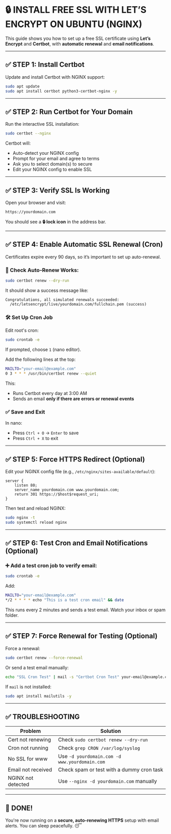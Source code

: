 
# 🔒 INSTALL FREE SSL WITH LET’S ENCRYPT ON UBUNTU (NGINX)

This guide shows you how to set up a free SSL certificate using **Let’s Encrypt** and **Certbot**, with **automatic renewal** and **email notifications**.

---

## ✅ STEP 1: Install Certbot

Update and install Certbot with NGINX support:

```bash
sudo apt update
sudo apt install certbot python3-certbot-nginx -y
```

---

## ✅ STEP 2: Run Certbot for Your Domain

Run the interactive SSL installation:

```bash
sudo certbot --nginx
```

Certbot will:
- Auto-detect your NGINX config
- Prompt for your email and agree to terms
- Ask you to select domain(s) to secure
- Edit your NGINX config to enable SSL

---

## ✅ STEP 3: Verify SSL Is Working

Open your browser and visit:

```
https://yourdomain.com
```

You should see a **🔒 lock icon** in the address bar.

---

## ✅ STEP 4: Enable Automatic SSL Renewal (Cron)

Certificates expire every 90 days, so it’s important to set up auto-renewal.

### 📌 Check Auto-Renew Works:

```bash
sudo certbot renew --dry-run
```

It should show a success message like:

```
Congratulations, all simulated renewals succeeded:
  /etc/letsencrypt/live/yourdomain.com/fullchain.pem (success)
```

### 🛠️ Set Up Cron Job

Edit root's cron:

```bash
sudo crontab -e
```

If prompted, choose `1` (nano editor).

Add the following lines at the top:

```bash
MAILTO="your-email@example.com"
0 3 * * * /usr/bin/certbot renew --quiet
```

This:
- Runs Certbot every day at 3:00 AM
- Sends an email **only if there are errors or renewal events**

### ✅ Save and Exit
In nano:
- Press `Ctrl + O` → `Enter` to save
- Press `Ctrl + X` to exit

---

## ✅ STEP 5: Force HTTPS Redirect (Optional)

Edit your NGINX config file (e.g., `/etc/nginx/sites-available/default`):

```nginx
server {
    listen 80;
    server_name yourdomain.com www.yourdomain.com;
    return 301 https://$host$request_uri;
}
```

Then test and reload NGINX:

```bash
sudo nginx -t
sudo systemctl reload nginx
```

---

## ✅ STEP 6: Test Cron and Email Notifications (Optional)

### ➕ Add a test cron job to verify email:

```bash
sudo crontab -e
```

Add:

```bash
MAILTO="your-email@example.com"
*/2 * * * * echo "This is a test cron email" && date
```

This runs every 2 minutes and sends a test email. Watch your inbox or spam folder.

---

## ✅ STEP 7: Force Renewal for Testing (Optional)

Force a renewal:

```bash
sudo certbot renew --force-renewal
```

Or send a test email manually:

```bash
echo "SSL Cron Test" | mail -s "Certbot Cron Test" your-email@example.com
```

If `mail` is not installed:

```bash
sudo apt install mailutils -y
```

---

## ✅ TROUBLESHOOTING

| Problem                            | Solution                                      |
|------------------------------------|-----------------------------------------------|
| Cert not renewing                  | Check `sudo certbot renew --dry-run`          |
| Cron not running                   | Check `grep CRON /var/log/syslog`             |
| No SSL for www                     | Use `-d yourdomain.com -d www.yourdomain.com` |
| Email not received                 | Check spam or test with a dummy cron task     |
| NGINX not detected                 | Use `--nginx -d yourdomain.com` manually      |

---

## 🎉 DONE!

You're now running on a **secure, auto-renewing HTTPS** setup with email alerts. You can sleep peacefully. 😴
